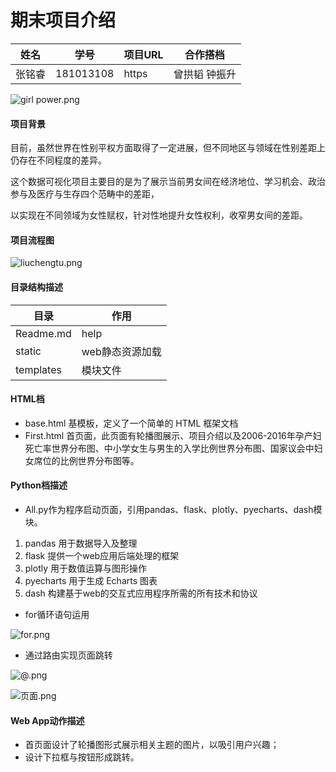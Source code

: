 期末项目介绍
===========================
姓名  |  学号 |项目URL |合作搭档
---  |  --- | --- | --- |
张铭睿  |  181013108 | https |曾拱韬 钟振升

![girl power.png](https://i.loli.net/2020/01/05/eObCn7V1mLfPGFt.png)

#### 项目背景
目前，虽然世界在性别平权方面取得了一定进展，但不同地区与领域在性别差距上仍存在不同程度的差异。

这个数据可视化项目主要目的是为了展示当前男女间在经济地位、学习机会、政治参与及医疗与生存四个范畴中的差距，

以实现在不同领域为女性赋权，针对性地提升女性权利，收窄男女间的差距。

#### 项目流程图

![liuchengtu.png](https://i.loli.net/2020/01/05/v9yK1XUeE7IfWCt.png)


#### 目录结构描述
目录 | 作用
--- | ---
Readme.md | help
static |  web静态资源加载
templates | 模块文件

#### HTML档
* base.html 基模板，定义了一个简单的 HTML 框架文档
* First.html 首页面，此页面有轮播图展示、项目介绍以及2006-2016年孕产妇死亡率世界分布图、中小学女生与男生的入学比例世界分布图、国家议会中妇女席位的比例世界分布图等。

#### Python档描述
* All.py作为程序启动页面，引用pandas、flask、plotly、pyecharts、dash模块。
1. pandas 用于数据导入及整理
2. flask 提供一个web应用后端处理的框架
3. plotly 用于数值运算与图形操作
4. pyecharts 用于生成 Echarts 图表
5. dash 构建基于web的交互式应用程序所需的所有技术和协议

* for循环语句运用

![for.png](https://i.loli.net/2020/01/05/xl95vFwCXBfi4bd.png)

* 通过路由实现页面跳转

![@.png](https://i.loli.net/2020/01/05/1jIQwsyLHZaGU98.png)

![页面.png](https://i.loli.net/2020/01/05/pqIYfb8WxwLUroG.png)

#### Web App动作描述
* 首页面设计了轮播图形式展示相关主题的图片，以吸引用户兴趣；
* 设计下拉框与按钮形成跳转。
